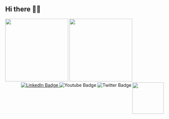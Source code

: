 ## Hi there 👋😚
<div id="header" align="left">
  <img src="https://media.giphy.com/media/Hc7YKyK5l8TGEvlP8n/giphy.gif" width="200"/>
  <img src="https://media.giphy.com/media/4eypShqG7ddoN6BGHK/giphy.gif" width="200"/>
  <img src="https://media.giphy.com/media/KzJkzjggfGN5Py6nkT/giphy.gif" width="100" align="right"/>
</div>
<div id="badges" align="right">
  <a href="https://www.linkedin.com/in/manapong-bunyasri-003922195/" target="_blank">
  <img src="https://img.shields.io/badge/LinkedIn-blue?style=for-the-badge&logo=linkedin&logoColor=white" alt="LinkedIn Badge"/>
  </a>
  <img src="https://img.shields.io/badge/YouTube-red?style=for-the-badge&logo=youtube&logoColor=white" alt="Youtube Badge"/>
  <img src="https://img.shields.io/badge/Twitter-blue?style=for-the-badge&logo=twitter&logoColor=white" alt="Twitter Badge"/>
</div>







<!--
**MomentTUM/MomentTUM** is a ✨ _special_ ✨ repository because its `README.md` (this file) appears on your GitHub profile.

Here are some ideas to get you started:

- 🔭 I’m currently working on ...
- 🌱 I’m currently learning ...
- 👯 I’m looking to collaborate on ...
- 🤔 I’m looking for help with ...
- 💬 Ask me about ...
- 📫 How to reach me: ...
- 😄 Pronouns: ...
- ⚡ Fun fact: ...
-->
